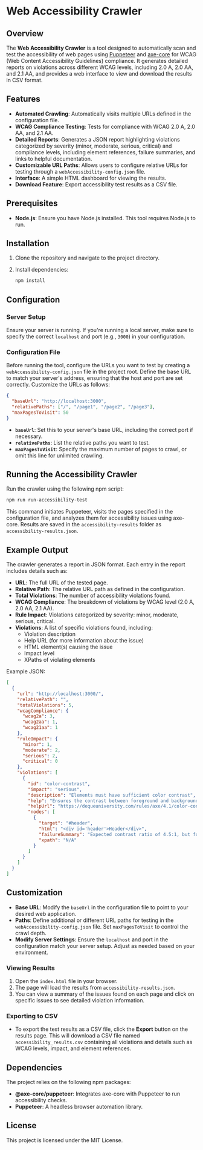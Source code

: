 # Web Accessibility Crawler

## Overview

The **Web Accessibility Crawler** is a tool designed to automatically scan and test the accessibility of web pages using [Puppeteer](https://pptr.dev/) and [axe-core](https://github.com/dequelabs/axe-core) for WCAG (Web Content Accessibility Guidelines) compliance. It generates detailed reports on violations across different WCAG levels, including 2.0 A, 2.0 AA, and 2.1 AA, and provides a web interface to view and download the results in CSV format.

## Features

- **Automated Crawling**: Automatically visits multiple URLs defined in the configuration file.
- **WCAG Compliance Testing**: Tests for compliance with WCAG 2.0 A, 2.0 AA, and 2.1 AA.
- **Detailed Reports**: Generates a JSON report highlighting violations categorized by severity (minor, moderate, serious, critical) and compliance levels, including element references, failure summaries, and links to helpful documentation.
- **Customizable URL Paths**: Allows users to configure relative URLs for testing through a `webAccessibility-config.json` file.
- **Interface**: A simple HTML dashboard for viewing the results.
- **Download Feature**: Export accessibility test results as a CSV file.

## Prerequisites

- **Node.js**: Ensure you have Node.js installed. This tool requires Node.js to run.

## Installation

1. Clone the repository and navigate to the project directory.
2. Install dependencies:

   ```bash
   npm install
   ```

## Configuration

### Server Setup

Ensure your server is running. If you're running a local server, make sure to specify the correct `localhost` and port (e.g., `3000`) in your configuration.

### Configuration File

Before running the tool, configure the URLs you want to test by creating a `webAccessibility-config.json` file in the project root. Define the base URL to match your server's address, ensuring that the host and port are set correctly. Customize the URLs as follows:

```json
{
  "baseUrl": "http://localhost:3000",
  "relativePaths": ["/", "/page1", "/page2", "/page3"],
  "maxPagesToVisit": 50
}
```

- **`baseUrl`**: Set this to your server's base URL, including the correct port if necessary.
- **`relativePaths`**: List the relative paths you want to test.
- **`maxPagesToVisit`**: Specify the maximum number of pages to crawl, or omit this line for unlimited crawling.

## Running the Accessibility Crawler

Run the crawler using the following npm script:

```bash
npm run run-accessibility-test
```

This command initiates Puppeteer, visits the pages specified in the configuration file, and analyzes them for accessibility issues using axe-core. Results are saved in the `accessibility-results` folder as `accessibility-results.json`.

## Example Output

The crawler generates a report in JSON format. Each entry in the report includes details such as:

- **URL**: The full URL of the tested page.
- **Relative Path**: The relative URL path as defined in the configuration.
- **Total Violations**: The number of accessibility violations found.
- **WCAG Compliance**: The breakdown of violations by WCAG level (2.0 A, 2.0 AA, 2.1 AA).
- **Rule Impact**: Violations categorized by severity: minor, moderate, serious, critical.
- **Violations**: A list of specific violations found, including:
  - Violation description
  - Help URL (for more information about the issue)
  - HTML element(s) causing the issue
  - Impact level
  - XPaths of violating elements

Example JSON:

```json
[
  {
    "url": "http://localhost:3000/",
    "relativePath": "",
    "totalViolations": 5,
    "wcagCompliance": {
      "wcag2a": 3,
      "wcag2aa": 1,
      "wcag21aa": 1
    },
    "ruleImpact": {
      "minor": 1,
      "moderate": 2,
      "serious": 2,
      "critical": 0
    },
    "violations": [
      {
        "id": "color-contrast",
        "impact": "serious",
        "description": "Elements must have sufficient color contrast",
        "help": "Ensures the contrast between foreground and background colors meets WCAG 2 AA contrast ratio thresholds.",
        "helpUrl": "https://dequeuniversity.com/rules/axe/4.1/color-contrast?application=axeAPI",
        "nodes": [
          {
            "target": "#header",
            "html": "<div id='header'>Header</div>",
            "failureSummary": "Expected contrast ratio of 4.5:1, but found 3.0:1",
            "xpath": "N/A"
          }
        ]
      }
    ]
  }
]
```

## Customization

- **Base URL**: Modify the `baseUrl` in the configuration file to point to your desired web application.
- **Paths**: Define additional or different URL paths for testing in the `webAccessibility-config.json` file. Set `maxPagesToVisit` to control the crawl depth.
- **Modify Server Settings**: Ensure the `localhost` and port in the configuration match your server setup. Adjust as needed based on your environment.

### Viewing Results

1. Open the `index.html` file in your browser.
2. The page will load the results from `accessibility-results.json`.
3. You can view a summary of the issues found on each page and click on specific issues to see detailed violation information.

### Exporting to CSV

- To export the test results as a CSV file, click the **Export** button on the results page. This will download a CSV file named `accessibility_results.csv` containing all violations and details such as WCAG levels, impact, and element references.

## Dependencies

The project relies on the following npm packages:

- **@axe-core/puppeteer**: Integrates axe-core with Puppeteer to run accessibility checks.
- **Puppeteer**: A headless browser automation library.

## License

This project is licensed under the MIT License.